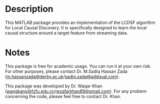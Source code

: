 # Description
This MATLAB package provides an implementation of the LCDSF algorithm for Local Causal Discovery. It is specifically designed to learn the local causal structure around a target feature from streaming data.

# Notes
This package is free for academic usage. You can run it at your own risk. For other purposes, please contact Dr. M.Sadiq Hassan Zada (m.hassanzada@derby.ac.uk/sadiq.zada@addqual.com).

This package was developed by Dr. Waqar Khan (wangkang@fzfu.edu.cn/wzafarkhan89@gmail.com). For any problem concerning the code, please feel free to contact Dr. Khan.
